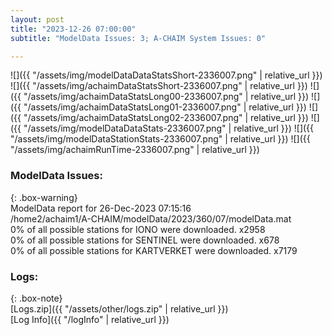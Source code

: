 ```yaml
---
layout: post
title: "2023-12-26 07:00:00"
subtitle: "ModelData Issues: 3; A-CHAIM System Issues: 0"

---
```


![]({{ "/assets/img/modelDataDataStatsShort-2336007.png" | relative_url }})
![]({{ "/assets/img/achaimDataStatsShort-2336007.png" | relative_url }})
![]({{ "/assets/img/achaimDataStatsLong00-2336007.png" | relative_url }})
![]({{ "/assets/img/achaimDataStatsLong01-2336007.png" | relative_url }})
![]({{ "/assets/img/achaimDataStatsLong02-2336007.png" | relative_url }})
![]({{ "/assets/img/modelDataDataStats-2336007.png" | relative_url }})
![]({{ "/assets/img/modelDataStationStats-2336007.png" | relative_url }})
![]({{ "/assets/img/achaimRunTime-2336007.png" | relative_url }})


### ModelData Issues:  
  
{: .box-warning}  
 ModelData report for 26-Dec-2023 07:15:16   
 /home2/achaim1/A-CHAIM/modelData/2023/360/07/modelData.mat   
 0% of all possible stations for IONO were downloaded. x2958   
 0% of all possible stations for SENTINEL were downloaded. x678   
 0% of all possible stations for KARTVERKET were downloaded. x7179   
  


### Logs:  
  
{: .box-note}  
[Logs.zip]({{ "/assets/other/logs.zip" | relative_url }})  
[Log Info]({{ "/logInfo" | relative_url }})  
